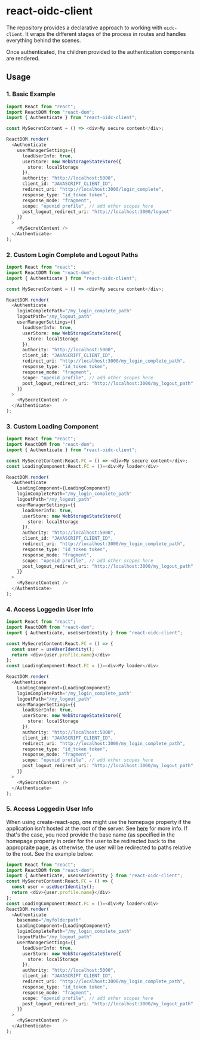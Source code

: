 # react-oidc-client

The repository provides a declarative approach to working with `oidc-client`.
It wraps the different stages of the process in routes and handles everything behind the scenes.

Once authenticated, the children provided to the authentication components are rendered.

## Usage

### 1. Basic Example

```typescript
import React from "react";
import ReactDOM from "react-dom";
import { Authenticate } from "react-oidc-client";

const MySecretContent = () => <div>My secure content</div>;

ReactDOM.render(
  <Authenticate
    userManagerSettings={{
      loadUserInfo: true,
      userStore: new WebStorageStateStore({
        store: localStorage
      }),
      authority: "http://localhost:5000",
      client_id: "JAVASCRIPT_CLIENT_ID",
      redirect_uri: "http://localhost:3000/login_complete",
      response_type: "id_token token",
      response_mode: "fragment",
      scope: "openid profile", // add other scopes here
      post_logout_redirect_uri: "http://localhost:3000/logout"
    }}
  >
    <MySecretContent />
  </Authenticate>
);
```

### 2. Custom Login Complete and Logout Paths

```typescript
import React from "react";
import ReactDOM from "react-dom";
import { Authenticate } from "react-oidc-client";

const MySecretContent = () => <div>My secure content</div>;

ReactDOM.render(
  <Authenticate
    loginCompletePath="/my_login_complete_path"
    logoutPath="/my_logout_path"
    userManagerSettings={{
      loadUserInfo: true,
      userStore: new WebStorageStateStore({
        store: localStorage
      }),
      authority: "http://localhost:5000",
      client_id: "JAVASCRIPT_CLIENT_ID",
      redirect_uri: "http://localhost:3000/my_login_complete_path",
      response_type: "id_token token",
      response_mode: "fragment",
      scope: "openid profile", // add other scopes here
      post_logout_redirect_uri: "http://localhost:3000/my_logout_path"
    }}
  >
    <MySecretContent />
  </Authenticate>
);
```

### 3. Custom Loading Component

```typescript
import React from "react";
import ReactDOM from "react-dom";
import { Authenticate } from "react-oidc-client";

const MySecretContent:React.FC = () => <div>My secure content</div>;
const LoadingComponent:React.FC = ()=<div>My loader</div>

ReactDOM.render(
  <Authenticate
    LoadingComponent={LoadingComponent}
    loginCompletePath="/my_login_complete_path"
    logoutPath="/my_logout_path"
    userManagerSettings={{
      loadUserInfo: true,
      userStore: new WebStorageStateStore({
        store: localStorage
      }),
      authority: "http://localhost:5000",
      client_id: "JAVASCRIPT_CLIENT_ID",
      redirect_uri: "http://localhost:3000/my_login_complete_path",
      response_type: "id_token token",
      response_mode: "fragment",
      scope: "openid profile", // add other scopes here
      post_logout_redirect_uri: "http://localhost:3000/my_logout_path"
    }}
  >
    <MySecretContent />
  </Authenticate>
);
```

### 4. Access Loggedin User Info

```typescript
import React from "react";
import ReactDOM from "react-dom";
import { Authenticate, useUserIdentity } from "react-oidc-client";

const MySecretContent:React.FC = () => {
  const user = useUserIdentity();
  return <div>{user.profile.name}</div>
};
const LoadingComponent:React.FC = ()=<div>My loader</div>

ReactDOM.render(
  <Authenticate
    LoadingComponent={LoadingComponent}
    loginCompletePath="/my_login_complete_path"
    logoutPath="/my_logout_path"
    userManagerSettings={{
      loadUserInfo: true,
      userStore: new WebStorageStateStore({
        store: localStorage
      }),
      authority: "http://localhost:5000",
      client_id: "JAVASCRIPT_CLIENT_ID",
      redirect_uri: "http://localhost:3000/my_login_complete_path",
      response_type: "id_token token",
      response_mode: "fragment",
      scope: "openid profile", // add other scopes here
      post_logout_redirect_uri: "http://localhost:3000/my_logout_path"
    }}
  >
    <MySecretContent />
  </Authenticate>
);
```

### 5. Access Loggedin User Info

When using create-react-app, one might use the homepage property
if the application isn't hosted at the root of the server.
See [here](https://create-react-app.dev/docs/deployment/#building-for-relative-paths) for more info.
If that's the case, you need provide the base name (as specified in the homepage property
in order for the user to be redirected back to the appropraite page, as otherwise,
the user will be redirected to paths relative to the root. See the example below:

```typescript
import React from "react";
import ReactDOM from "react-dom";
import { Authenticate, useUserIdentity } from "react-oidc-client";
const MySecretContent:React.FC = () => {
  const user = useUserIdentity();
  return <div>{user.profile.name}</div>
};
const LoadingComponent:React.FC = ()=<div>My loader</div>
ReactDOM.render(
  <Authenticate
    basename="/myfolderpath"
    LoadingComponent={LoadingComponent}
    loginCompletePath="/my_login_complete_path"
    logoutPath="/my_logout_path"
    userManagerSettings={{
      loadUserInfo: true,
      userStore: new WebStorageStateStore({
        store: localStorage
      }),
      authority: "http://localhost:5000",
      client_id: "JAVASCRIPT_CLIENT_ID",
      redirect_uri: "http://localhost:3000/my_login_complete_path",
      response_type: "id_token token",
      response_mode: "fragment",
      scope: "openid profile", // add other scopes here
      post_logout_redirect_uri: "http://localhost:3000/my_logout_path"
    }}
  >
    <MySecretContent />
  </Authenticate>
);
```
